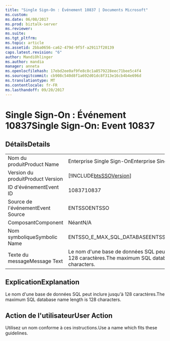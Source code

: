 ```yaml
---
title: "Single Sign-On : Événement 10837 | Documents Microsoft"
ms.custom: 
ms.date: 06/08/2017
ms.prod: biztalk-server
ms.reviewer: 
ms.suite: 
ms.tgt_pltfrm: 
ms.topic: article
ms.assetid: 2bba0656-ca62-479d-9f5f-a29117f20139
caps.latest.revision: "6"
author: MandiOhlinger
ms.author: mandia
manager: anneta
ms.openlocfilehash: 17ebd2ee0af9fe8c8c1a8579228eec71bee5c4f4
ms.sourcegitcommit: cb908c540d8f1a692d01dc8f313e16cb4b4e696d
ms.translationtype: MT
ms.contentlocale: fr-FR
ms.lasthandoff: 09/20/2017
---
```

# <a name="single-sign-on-event-10837"></a><span data-ttu-id="73c77-102">Single Sign-On : Événement 10837</span><span class="sxs-lookup"><span data-stu-id="73c77-102">Single Sign-On: Event 10837</span></span>
## <a name="details"></a><span data-ttu-id="73c77-103">Détails</span><span class="sxs-lookup"><span data-stu-id="73c77-103">Details</span></span>  
  
|||  
|-|-|  
|<span data-ttu-id="73c77-104">Nom du produit</span><span class="sxs-lookup"><span data-stu-id="73c77-104">Product Name</span></span>|<span data-ttu-id="73c77-105">Enterprise Single Sign-On</span><span class="sxs-lookup"><span data-stu-id="73c77-105">Enterprise Single Sign-On</span></span>|  
|<span data-ttu-id="73c77-106">Version du produit</span><span class="sxs-lookup"><span data-stu-id="73c77-106">Product Version</span></span>|[!INCLUDE[btsSSOVersion](../includes/btsssoversion-md.md)]|  
|<span data-ttu-id="73c77-107">ID d'événement</span><span class="sxs-lookup"><span data-stu-id="73c77-107">Event ID</span></span>|<span data-ttu-id="73c77-108">10837</span><span class="sxs-lookup"><span data-stu-id="73c77-108">10837</span></span>|  
|<span data-ttu-id="73c77-109">Source de l'événement</span><span class="sxs-lookup"><span data-stu-id="73c77-109">Event Source</span></span>|<span data-ttu-id="73c77-110">ENTSSO</span><span class="sxs-lookup"><span data-stu-id="73c77-110">ENTSSO</span></span>|  
|<span data-ttu-id="73c77-111">Composant</span><span class="sxs-lookup"><span data-stu-id="73c77-111">Component</span></span>|<span data-ttu-id="73c77-112">Néant</span><span class="sxs-lookup"><span data-stu-id="73c77-112">N/A</span></span>|  
|<span data-ttu-id="73c77-113">Nom symbolique</span><span class="sxs-lookup"><span data-stu-id="73c77-113">Symbolic Name</span></span>|<span data-ttu-id="73c77-114">ENTSSO_E_MAX_SQL_DATABASE</span><span class="sxs-lookup"><span data-stu-id="73c77-114">ENTSSO_E_MAX_SQL_DATABASE</span></span>|  
|<span data-ttu-id="73c77-115">Texte du message</span><span class="sxs-lookup"><span data-stu-id="73c77-115">Message Text</span></span>|<span data-ttu-id="73c77-116">Le nom d'une base de données SQL peut inclure jusqu'à 128 caractères.</span><span class="sxs-lookup"><span data-stu-id="73c77-116">The maximum SQL database name length is 128 characters.</span></span>|  
  
## <a name="explanation"></a><span data-ttu-id="73c77-117">Explication</span><span class="sxs-lookup"><span data-stu-id="73c77-117">Explanation</span></span>  
 <span data-ttu-id="73c77-118">Le nom d'une base de données SQL peut inclure jusqu'à 128 caractères.</span><span class="sxs-lookup"><span data-stu-id="73c77-118">The maximum SQL database name length is 128 characters.</span></span>  
  
## <a name="user-action"></a><span data-ttu-id="73c77-119">Action de l'utilisateur</span><span class="sxs-lookup"><span data-stu-id="73c77-119">User Action</span></span>  
 <span data-ttu-id="73c77-120">Utilisez un nom conforme à ces instructions.</span><span class="sxs-lookup"><span data-stu-id="73c77-120">Use a name which fits these guidelines.</span></span>